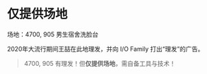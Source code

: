 # 仅提供场地

场地：4700, 905 男生宿舍洗脸台

2020年大流行期间王喆在此地理发，并向 I/O Family 打出“理发”的广告。

> 4700, 905 有理发！但**仅提供场地**，需自备工具与技术！